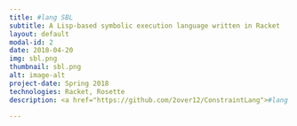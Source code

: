 ```yaml
---
title: #lang SBL
subtitle: A Lisp-based symbolic execution language written in Racket
layout: default
modal-id: 2
date: 2018-04-20
img: sbl.png
thumbnail: sbl.png
alt: image-alt
project-date: Spring 2018
technologies: Racket, Rosette
description: <a href="https://github.com/2over12/ConstraintLang">#lang SBL</a> implements a symbolic constraints language over the Beginner Student Language, using features of both the Rosette language and Racket.

---
```

